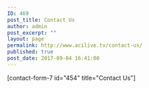 ```yaml
---
ID: 469
post_title: Contact Us
author: admin
post_excerpt: ""
layout: page
permalink: http://www.acilive.tv/contact-us/
published: true
post_date: 2017-09-04 16:41:00
---
```

[contact-form-7 id="454" title="Contact Us"]